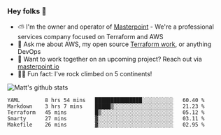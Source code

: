 

### Hey folks 👋

- ⛅️ I'm the owner and operator of [Masterpoint](https://masterpoint.io) - We're a professional services company focused on Terraform and AWS
- 💬 Ask me about AWS, my open source [Terraform work](https://github.com/masterpointio?q=terraform&type=&language=hcl), or anything DevOps
- 🔨 Want to work together on an upcoming project? Reach out via [masterpoint.io](https://masterpoint.io)
- 🧗‍♂️ Fun fact: I've rock climbed on 5 continents! 


![Matt's github stats](https://github-readme-stats.vercel.app/api?username=Gowiem&count_private=true&theme=cobalt&show_icons=true)

<!--START_SECTION:waka-->
```text
YAML        8 hrs 54 mins   ███████████████░░░░░░░░░░   60.40 % 
Markdown    3 hrs 7 mins    █████▒░░░░░░░░░░░░░░░░░░░   21.23 % 
Terraform   45 mins         █▒░░░░░░░░░░░░░░░░░░░░░░░   05.12 % 
Smarty      27 mins         ▓░░░░░░░░░░░░░░░░░░░░░░░░   03.11 % 
Makefile    26 mins         ▓░░░░░░░░░░░░░░░░░░░░░░░░   02.95 % 
```
<!--END_SECTION:waka-->
